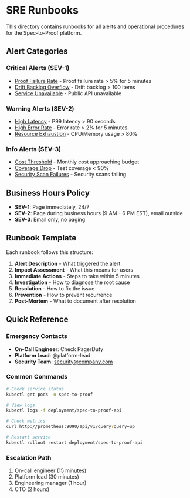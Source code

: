 # SRE Runbooks

This directory contains runbooks for all alerts and operational procedures for the Spec-to-Proof platform.

## Alert Categories

### Critical Alerts (SEV-1)
- [Proof Failure Rate](./proof-failure-rate.md) - Proof failure rate > 5% for 5 minutes
- [Drift Backlog Overflow](./drift-backlog-overflow.md) - Drift backlog > 100 items
- [Service Unavailable](./service-unavailable.md) - Public API unavailable

### Warning Alerts (SEV-2)
- [High Latency](./high-latency.md) - P99 latency > 90 seconds
- [High Error Rate](./high-error-rate.md) - Error rate > 2% for 5 minutes
- [Resource Exhaustion](./resource-exhaustion.md) - CPU/Memory usage > 80%

### Info Alerts (SEV-3)
- [Cost Threshold](./cost-threshold.md) - Monthly cost approaching budget
- [Coverage Drop](./coverage-drop.md) - Test coverage < 90%
- [Security Scan Failures](./security-scan-failures.md) - Security scans failing

## Business Hours Policy

- **SEV-1**: Page immediately, 24/7
- **SEV-2**: Page during business hours (9 AM - 6 PM EST), email outside
- **SEV-3**: Email only, no paging

## Runbook Template

Each runbook follows this structure:

1. **Alert Description** - What triggered the alert
2. **Impact Assessment** - What this means for users
3. **Immediate Actions** - Steps to take within 5 minutes
4. **Investigation** - How to diagnose the root cause
5. **Resolution** - How to fix the issue
6. **Prevention** - How to prevent recurrence
7. **Post-Mortem** - What to document after resolution

## Quick Reference

### Emergency Contacts
- **On-Call Engineer**: Check PagerDuty
- **Platform Lead**: @platform-lead
- **Security Team**: security@company.com

### Common Commands
```bash
# Check service status
kubectl get pods -n spec-to-proof

# View logs
kubectl logs -f deployment/spec-to-proof-api

# Check metrics
curl http://prometheus:9090/api/v1/query?query=up

# Restart service
kubectl rollout restart deployment/spec-to-proof-api
```

### Escalation Path
1. On-call engineer (15 minutes)
2. Platform lead (30 minutes)
3. Engineering manager (1 hour)
4. CTO (2 hours) 